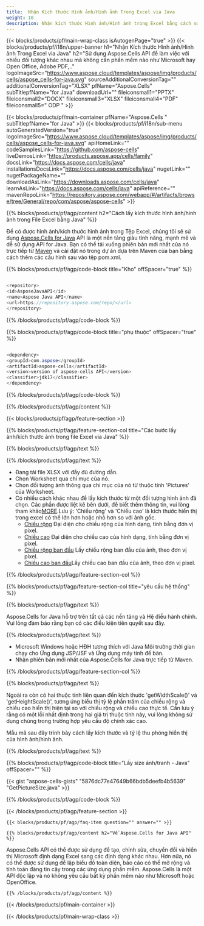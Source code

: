 ```yaml
---
title:  Nhận Kích thước Hình ảnh/Hình ảnh Trong Excel via Java
weight: 10
description: Nhận kích thước Hình ảnh/Hình ảnh trong Excel bằng cách sử dụng Aspose.Cells' Java API mà không cần bất kỳ phần mềm nào như Microsoft hoặc Open Office, Adobe PDF, v.v.
---
```

{{< blocks/products/pf/main-wrap-class isAutogenPage="true" >}}
{{< blocks/products/pf/i18n/upper-banner h1="Nhận Kích thước Hình ảnh/Hình ảnh Trong Excel via Java" h2="Sử dụng Aspose.Cells API để làm việc với nhiều đối tượng khác nhau mà không cần phần mềm nào như Microsoft hay Open Office, Adobe PDF,.." logoImageSrc="https://www.aspose.cloud/templates/aspose/img/products/cells/aspose_cells-for-java.svg" sourceAdditionalConversionTag="" additionalConversionTag="XLSX" pfName="Aspose.Cells" subTitlepfName="for Java" downloadUrl="" fileiconsmall1="PPTX" fileiconsmall2="DOCX" fileiconsmall3="XLSX" fileiconsmall4="PDF" fileiconsmall5=" ODP " >}}

{{< blocks/products/pf/main-container pfName="Aspose.Cells " subTitlepfName="for Java" >}}
{{< blocks/products/pf/i18n/sub-menu autoGeneratedVersion="true" logoImageSrc="https://www.aspose.cloud/templates/aspose/img/products/cells/aspose_cells-for-java.svg" apiHomeLink="" codeSamplesLink="https://github.com/aspose-cells" liveDemosLink="https://products.aspose.app/cells/family" docsLink="https://docs.aspose.com/cells/java" installationsDocsLink="https://docs.aspose.com/cells/java" nugetLink="" nugetPackageName="" downloadAsLink="https://downloads.aspose.com/cells/java" learnAsLink="https://docs.aspose.com/cells/java" apiReference="" mavenRepoLink="https://repository.aspose.com/webapp/#/artifacts/browse/tree/General/repo/com/aspose/aspose-cells" >}}

{{% blocks/products/pf/agp/content h2="Cách lấy kích thước hình ảnh/hình ảnh trong File Excel bằng Java" %}}

 Để có được hình ảnh/kích thước hình ảnh trong Tệp Excel, chúng tôi sẽ sử dụng
 [Aspose.Cells for Java](https://products.aspose.com/cells/java) 
API là một nền tảng giàu tính năng, mạnh mẽ và dễ sử dụng API for Java. Bạn có thể tải xuống phiên bản mới nhất của nó trực tiếp từ
 [Maven](https://repository.aspose.com/webapp/#/artifacts/browse/tree/General/repo/com/aspose/aspose-cells) 
 và cài đặt nó trong dự án dựa trên Maven của bạn bằng cách thêm các cấu hình sau vào tệp pom.xml.

{{% blocks/products/pf/agp/code-block title="Kho" offSpacer="true" %}}

```cs

<repository>
<id>AsposeJavaAPI</id>
<name>Aspose Java API</name>
<url>https://repository.aspose.com/repo/</url>
</repository>

```

{{% /blocks/products/pf/agp/code-block %}}

{{% blocks/products/pf/agp/code-block title="phụ thuộc" offSpacer="true" %}}

```cs

<dependency>
<groupId>com.aspose</groupId>
<artifactId>aspose-cells</artifactId>
<version>version of aspose-cells API</version>
<classifier>jdk17</classifier>
</dependency>

```

{{% /blocks/products/pf/agp/code-block %}}

{{% /blocks/products/pf/agp/content %}}

{{< blocks/products/pf/agp/feature-section >}}

{{% blocks/products/pf/agp/feature-section-col title="Các bước lấy ảnh/kích thước ảnh trong file Excel via Java" %}}

{{% blocks/products/pf/agp/text %}}

{{% /blocks/products/pf/agp/text %}}

+ Đang tải file XLSX với đầy đủ đường dẫn.
+ Chọn Worksheet qua chỉ mục của nó.
+ Chọn đối tượng ảnh thông qua chỉ mục của nó từ thuộc tính 'Pictures' của Worksheet.
 + Có nhiều cách khác nhau để lấy kích thước từ một đối tượng hình ảnh đã chọn. Các phần được liệt kê bên dưới, để biết thêm thông tin, vui lòng tham khảo[MORE](https://reference.aspose.com/cells/java/com.aspose.cells/picture/).Lưu ý: 'Chiều rộng' và 'Chiều cao' là kích thước hiển thị trong excel có thể lớn hơn hoặc nhỏ hơn so với ảnh gốc.
    + [Chiều rộng](https://reference.aspose.com/cells/java/com.aspose.cells/picture/#getWidth--) Đại diện cho chiều rộng của hình dạng, tính bằng đơn vị pixel.
    + [Chiều cao](https://reference.aspose.com/cells/java/com.aspose.cells/picture/#getHeight--) Đại diện cho chiều cao của hình dạng, tính bằng đơn vị pixel.
    + [Chiều rộng ban đầu](https://reference.aspose.com/cells/java/com.aspose.cells/picture/#getOriginalWidth--) Lấy chiều rộng ban đầu của ảnh, theo đơn vị pixel.
    + [Chiều cao ban đầu](https://reference.aspose.com/cells/java/com.aspose.cells/picture/#getOriginalHeight--)Lấy chiều cao ban đầu của ảnh, theo đơn vị pixel.


{{% /blocks/products/pf/agp/feature-section-col %}}

{{% blocks/products/pf/agp/feature-section-col title="yêu cầu hệ thống" %}}

{{% blocks/products/pf/agp/text %}}

 Aspose.Cells for Java hỗ trợ trên tất cả các nền tảng và Hệ điều hành chính. Vui lòng đảm bảo rằng bạn có các điều kiện tiên quyết sau đây.

{{% /blocks/products/pf/agp/text %}}

- Microsoft Windows hoặc HĐH tương thích với Java Môi trường thời gian chạy cho Ứng dụng JSP/JSF và Ứng dụng máy tính để bàn.
- Nhận phiên bản mới nhất của Aspose.Cells for Java trực tiếp từ Maven.

{{% /blocks/products/pf/agp/feature-section-col %}}

{{% blocks/products/pf/agp/text %}}
 
 Ngoài ra còn có hai thuộc tính liên quan đến kích thước 'getWidthScale()' và 'getHeightScale()', tương ứng biểu thị tỷ lệ phần trăm của chiều rộng và chiều cao hiển thị hiện tại so với chiều rộng và chiều cao thực tế.
 Cần lưu ý rằng có một lỗi nhất định trong hai giá trị thuộc tính này, vui lòng không sử dụng chúng trong trường hợp yêu cầu độ chính xác cao.
 
 Mẫu mã sau đây trình bày cách lấy kích thước và tỷ lệ thu phóng hiển thị của hình ảnh/hình ảnh.

{{% /blocks/products/pf/agp/text %}}

{{% blocks/products/pf/agp/code-block title="Lấy size ảnh/tranh - Java" offSpacer="" %}}

{{< gist "aspose-cells-gists" "5876dc77e47649b66bdb5deefb4b5639" "GetPictureSize.java" >}}

{{% /blocks/products/pf/agp/code-block %}}

{{< /blocks/products/pf/agp/feature-section >}}

    {{< blocks/products/pf/agp/faq-item question="" answer="" >}}
 

<!-- aboutfile Starts -->

    {{% blocks/products/pf/agp/content h2="Về Aspose.Cells for Java API" %}}

 Aspose.Cells API có thể được sử dụng để tạo, chỉnh sửa, chuyển đổi và hiển thị Microsoft định dạng Excel sang các định dạng khác nhau. Hơn nữa, nó có thể được sử dụng để lập biểu đồ toàn diện, báo cáo có thể mở rộng và tính toán đáng tin cậy trong các ứng dụng phần mềm. Aspose.Cells là một API độc lập và nó không yêu cầu bất kỳ phần mềm nào như Microsoft hoặc OpenOffice.


    {{% /blocks/products/pf/agp/content %}}

    


{{< /blocks/products/pf/main-container >}}
    
{{< /blocks/products/pf/main-wrap-class >}}
